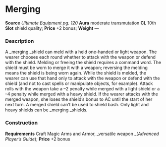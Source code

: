 ﻿---
name: "Merging"
type: ['shield_quality']
price: "+2 bonus"
description: |
  "A _merging_ shield can meld with a held one-handed or light weapon. The wearer chooses each round whether to attack with the weapon or defend with the shield. Melding or freeing the shield requires a command word. The shield must be worn to merge it with a weapon; reversing the melding means the shield is being worn again. While the shield is melded, the wearer can use that hand only to attack with the weapon or defend with the shield (and not to cast spells or manipulate objects, for example). Attack rolls with the weapon take a –2 penalty while merged with a light shield or a –4 penalty while merged with a heavy shield. If the wearer attacks with the merged weapon, she loses the shield’s bonus to AC until the start of her next turn. A merged shield can’t be used to shield bash. Only light and heavy shields can be _merging_ shields."
---

#  Merging

**Source** _Ultimate Equipment pg. 120_
**Aura** moderate transmutation **CL** 10th
**Slot** shield quality; **Price** +2 bonus; **Weight** —

### Description

A _merging _shield can meld with a held one-handed or light weapon. The wearer chooses each round whether to attack with the weapon or defend with the shield. Melding or freeing the shield requires a command word. The shield must be worn to merge it with a weapon; reversing the melding means the shield is being worn again. While the shield is melded, the wearer can use that hand only to attack with the weapon or defend with the shield (and not to cast spells or manipulate objects, for example). Attack rolls with the weapon take a –2 penalty while merged with a light shield or a –4 penalty while merged with a heavy shield. If the wearer attacks with the merged weapon, she loses the shield’s bonus to AC until the start of her next turn. A merged shield can’t be used to shield bash. Only light and heavy shields can be _merging _shields.

### Construction

**Requirements** Craft Magic Arms and Armor, _versatile weapon _(_Advanced Player’s Guide_); **Price** +2 bonus